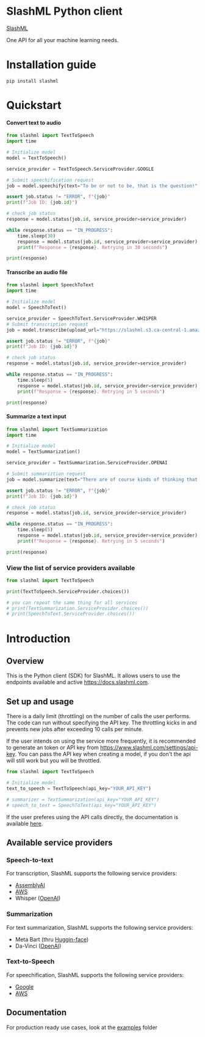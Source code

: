 # SlashML Python client
[SlashML](https://www.slashml.com/)

One API for all your machine learning needs.

# Installation guide

```
pip install slashml
```

# Quickstart

#### Convert text to audio
<!-- write a code snippet in the minimum number of lines  -->

```python
from slashml import TextToSpeech
import time

# Initialize model
model = TextToSpeech()

service_provider = TextToSpeech.ServiceProvider.GOOGLE

# Submit speechification request
job = model.speechify(text="To be or not to be, that is the question!", service_provider=service_provider)

assert job.status != "ERROR", f"{job}"
print(f"Job ID: {job.id}")

# check job status
response = model.status(job.id, service_provider=service_provider)

while response.status == "IN_PROGRESS":
    time.sleep(30)
    response = model.status(job.id, service_provider=service_provider)
    print(f"Response = {response}. Retrying in 30 seconds")

print(response)
```

#### Transcribe an audio file
<!-- write a code snippet in the minimum number of lines  -->

```python
from slashml import SpeechToText
import time

# Initialize model
model = SpeechToText()

service_provider = SpeechToText.ServiceProvider.WHISPER
# Submit transcription request
job = model.transcribe(upload_url="https://slashml.s3.ca-central-1.amazonaws.com/c7d38026-3ab4-4a04-ad9e-b6679ab79a87", service_provider=service_provider)

assert job.status != "ERROR", f"{job}"
print(f"Job ID: {job.id}")

# check job status
response = model.status(job.id, service_provider=service_provider)

while response.status == "IN_PROGRESS":
    time.sleep(5)
    response = model.status(job.id, service_provider=service_provider)
    print(f"Response = {response}. Retrying in 5 seconds")

print(response)
```

#### Summarize a text input
<!-- write a code snippet in the minimum number of lines  -->

```python
from slashml import TextSummarization
import time

# Initialize model
model = TextSummarization()

service_provider = TextSummarization.ServiceProvider.OPENAI

# Submit summariztion request
job = model.summarize(text="There are of course kinds of thinking that can be done without writing. If you don't need to go too deeply into a problem, you can solve it without writing. If you're thinking about how two pieces of machinery should fit together, writing about it probably won't help much. And when a problem can be described formally, you can sometimes solve it in your head. But if you need to solve a complicated, ill-defined problem, it will almost always help to write about it. Which in turn means that someone who's not good at writing will almost always be at a disadvantage in solving such problems.", service_provider=service_provider)

assert job.status != "ERROR", f"{job}"
print(f"Job ID: {job.id}")

# check job status
response = model.status(job.id, service_provider=service_provider)

while response.status == "IN_PROGRESS":
    time.sleep(5)
    response = model.status(job.id, service_provider=service_provider)
    print(f"Response = {response}. Retrying in 5 seconds")

print(response)
```




### View the list of service providers available

```python
from slashml import TextToSpeech

print(TextToSpeech.ServiceProvider.choices())

# you can repeat the same thing for all services 
# print(TextSummarization.ServiceProvider.choices())
# print(SpeechToText.ServiceProvider.choices())

```


# Introduction

## Overview 

This is the Python client (SDK) for SlashML. It allows users to use the endpoints available and active https://docs.slashml.com.

## Set up and usage
There is a daily limit (throttling) on the number of calls the user performs. The code can run without specifying the API key. The throttling kicks in and prevents new jobs after exceeding 10 calls per minute. 

If the user intends on using the service more frequently, it is recommended to generate an token or API key from https://www.slashml.com/settings/api-key. You can pass the API key when creating a model, if you don't the api will still work but you will be throttled.


```python
from slashml import TextToSpeech

# Initialize model
text_to_speech = TextToSpeech(api_key="YOUR_API_KEY")

# summarizer = TextSummarization(api_key="YOUR_API_KEY")
# speech_to_text = SpeechToText(api_key="YOUR_API_KEY")

```


If the user preferes using the API calls directly, the documentation is available [here](https://docs.slashml.com/).

## Available service providers

### Speech-to-text
For transcription, SlashML supports the following service providers:

* [AssemblyAI](https://github.com/AssemblyAI)
* [AWS](https://boto3.amazonaws.com/v1/documentation/api/latest/reference/services/transcribe.html) 
* Whisper ([OpenAI](https://openai.com/blog/whisper/))

### Summarization
For text summarization, SlashML supports the following service providers:

* Meta Bart (thru [Huggin-face](https://huggingface.co/facebook/bart-large-cnn?text=The+tower+is+324+metres+%281%2C063+ft%29+tall%2C+about+the+same+height+as+an+81-storey+building%2C+and+the+tallest+structure+in+Paris.+Its+base+is+square%2C+measuring+125+metres+%28410+ft%29+on+each+side.+During+its+construction%2C+the+Eiffel+Tower+surpassed+the+Washington+Monument+to+become+the+tallest+man-made+structure+in+the+world%2C+a+title+it+held+for+41+years+until+the+Chrysler+Building+in+New+York+City+was+finished+in+1930.+It+was+the+first+structure+to+reach+a+height+of+300+metres.+Due+to+the+addition+of+a+broadcasting+aerial+at+the+top+of+the+tower+in+1957%2C+it+is+now+taller+than+the+Chrysler+Building+by+5.2+metres+%2817+ft%29.+Excluding+transmitters%2C+the+Eiffel+Tower+is+the+second+tallest+free-standing+structure+in+France+after+the+Millau+Viaduct))
* Da-Vinci ([OpenAI](https://beta.openai.com/docs/models/overview))


### Text-to-Speech
For speechification, SlashML supports the following service providers:

* [Google](https://cloud.google.com/text-to-speech/docs/apis)
* [AWS](https://docs.aws.amazon.com/polly/index.html) 


## Documentation

For production ready use cases, look at the [examples](https://github.com/slashml/slashml-python-client/tree/main/examples) folder
